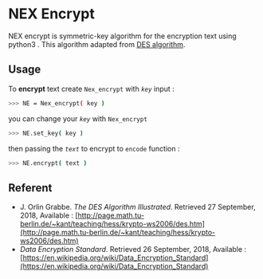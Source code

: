# NEX Encrypt

NEX encrypt is symmetric-key algorithm for the encryption text using python3 . This algorithm adapted from [DES algorithm](https://en.wikipedia.org/wiki/Data_Encryption_Standard).  

## Usage

 To **encrypt** text create `Nex_encrypt` with *`key`* input :
 
```sh
>>> NE = Nex_encrypt( key )
```
you can change your *`key`* with `Nex_encrypt`

```sh
>>> NE.set_key( key )
```
then passing the *`text`* to encrypt to `encode` function :

```sh
>>> NE.encrypt( text )
```

## Referent

 - J. Orlin Grabbe. *The DES Algorithm Illustrated*. Retrieved  27 September, 2018, Available : [http://page.math.tu-berlin.de/~kant/teaching/hess/krypto-ws2006/des.htm](http://page.math.tu-berlin.de/~kant/teaching/hess/krypto-ws2006/des.htm)
 - *Data Encryption Standard*. Retrieved  26 September, 2018, Available : 
[https://en.wikipedia.org/wiki/Data_Encryption_Standard](https://en.wikipedia.org/wiki/Data_Encryption_Standard)

